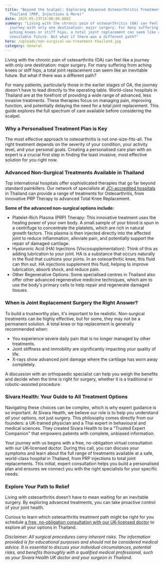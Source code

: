 ```yaml
---
title: "Beyond the Scalpel: Exploring Advanced Osteoarthritis Treatments in
  Thailand (PRP, Injections & More)"
date: 2025-05-23T14:00:00.000Z
summary: "Living with the chronic pain of osteoarthritis (OA) can feel like a
  journey with only one destination: major surgery. For many suffering from
  aching knees or stiff hips, a total joint replacement can seem like an
  inevitable future. But what if there was a different path?"
hero: /uploads/non-surgical-oa-treatment-thailand.jpg
category: General
---
```



Living with the chronic pain of osteoarthritis (OA) can feel like a journey with only one destination: major surgery. For many suffering from aching knees or stiff hips, a total joint replacement can seem like an inevitable future. But what if there was a different path?

For many patients, particularly those in the earlier stages of OA, the journey doesn't have to lead directly to the operating table. World-class hospitals in Thailand are at the forefront of providing a wide range of advanced, less invasive treatments. These therapies focus on managing pain, improving function, and potentially delaying the need for a total joint replacement. This guide explores the full spectrum of care available before considering the scalpel.

### **Why a Personalised Treatment Plan is Key**

The most effective approach to osteoarthritis is not one-size-fits-all. The right treatment depends on the severity of your condition, your activity level, and your personal goals. Creating a personalised care plan with an expert is a crucial first step in finding the least invasive, most effective solution for you right now.

### **Advanced Non-Surgical Treatments Available in Thailand**

Top international hospitals offer sophisticated therapies that go far beyond standard painkillers. Our network of specialists at [](<https://www.jointcommissioninternational.org/ J>)[JCI-accredited hospitals](<https://www.jointcommissioninternational.org/ J>) in Thailand can provide a range of treatments for Osteoarthritis, from innovative PRP Therapy to advanced Total Knee Replacement.

**Some of the advanced non-surgical options include:**

* Platelet-Rich Plasma (PRP) Therapy: This innovative treatment uses the healing power of your own body. A small sample of your blood is spun in a centrifuge to concentrate the platelets, which are rich in natural growth factors. This plasma is then injected directly into the affected joint to reduce inflammation, alleviate pain, and potentially support the repair of damaged cartilage.
* Hyaluronic Acid (HA) Injections (Viscosupplementation): Think of this as adding lubrication to your joint. HA is a substance that occurs naturally in the fluid that cushions your joints. In an osteoarthritic knee, this fluid can thin out. HA injections supplement this fluid, helping to improve lubrication, absorb shock, and reduce pain.
* Other Regenerative Options: Some specialised centres in Thailand also offer other advanced regenerative medicine techniques, which aim to use the body's primary cells to help repair and regenerate damaged tissues.

### **When is Joint Replacement Surgery the Right Answer?**

To build a trustworthy plan, it's important to be realistic. Non-surgical treatments can be highly effective, but for some, they may not be a permanent solution. A total knee or hip replacement is generally recommended when:

* You experience severe daily pain that is no longer managed by other treatments.
* Joint stiffness and immobility are significantly impacting your quality of life.
* X-rays show advanced joint damage where the cartilage has worn away completely.

A discussion with an orthopaedic specialist can help you weigh the benefits and decide when the time is right for surgery, whether it is a traditional or robotic-assisted procedure.

### **Sivara Health: Your Guide to All Treatment Options**

Navigating these choices can be complex, which is why expert guidance is so important. At Sivara Health, we believe our role is to help you understand *all* your options, not just surgery. This philosophy comes directly from our founders: a UK-trained physician and a Thai expert in behavioural and medical sciences. They created Sivara Health to be a "Trusted Expert Companion" that empowers patients with complete, unbiased information.

Your journey with us begins with a free, no-obligation virtual consultation with our UK-licensed doctor. During this call, you can discuss your symptoms and learn about the full range of treatments available at a safe, world-class hospital in Thailand, from PRP injections to total joint replacements. This initial, expert consultation helps you build a personalised plan and ensures we connect you with the right specialists for your specific needs.

### **Explore Your Path to Relief**

Living with osteoarthritis doesn’t have to mean waiting for an inevitable surgery. By exploring advanced treatments, you can take proactive control of your joint health.

Curious to learn which osteoarthritis treatment path might be right for you schedule [a free, no-obligation consultation with our UK-licensed doctor](https://sivara.health/#consultation) to explore all your options in Thailand.





*Disclaimer: All surgical procedures carry inherent risks. The information provided is for educational purposes and should not be considered medical advice. It is essential to discuss your individual circumstances, potential risks, and benefits thoroughly with a qualified medical professional, such as your Sivara Health UK doctor and your surgeon in Thailand.*

